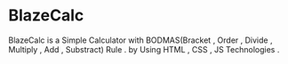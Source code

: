 # BlazeCalc
BlazeCalc is a Simple Calculator with BODMAS(Bracket , Order , Divide , Multiply , Add , Substract) Rule . by Using HTML , CSS , JS Technologies .
